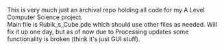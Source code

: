 This is very much just an archival repo holding all code for my A Level Computer Science project.    
Main file is Rubik_s_Cube.pde which should use other files as needed. Will fix it up one day, but as of now due to Processing updates some functionality is broken (think it's just GUI stuff).
